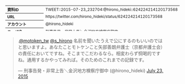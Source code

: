 <table style="font-size: 9pt; width: 610px; margin-bottom: 20px; height: 80px;">
<tbody>
    <tr>
        <th align=left>資料ID</th>
        <td align=left>TWEET::2015-07-23_232704:@hirono_hideki::624224214120173568</td>
    </tr>
    <tr>
        <th align=left>URL</th>
        <td align=left>https://twitter.com/hirono_hideki/status/624224214120173568</td>
    </tr>
    <tr>
        <th align=left>アカウント</th>
        <td align=left>@hirono_hideki</td>
    </tr>
    <tr>
        <th align=left>ユーザ名</th>
        <td align=left>刑事告発・非常上告＼金沢地方検察庁御中</td>
    </tr>
    <tr>
        <th align=left>ツイートの記録日時</th>
        <td align=left>created_at 2022-08-24_1425</td>
    </tr>
</tbody>
</table>
<blockquote class="twitter-tweet" data-width="450"  data-lang="ja"><p lang="ja" dir="ltr">.<a href="https://twitter.com/motoken_tw?ref_src=twsrc%5Etfw">@motoken_tw</a> <a href="https://twitter.com/s_hirono?ref_src=twsrc%5Etfw">@s_hirono</a> 名前を聞いたうえで公にするのもいいのではと思いますよ。あなたことモトケンこと矢部善朗弁護士（京都弁護士会）の責任においてですね。そこまでこだわるなら。相変わらず恫喝的ですね。通用するかやってみれば。そのためのこれまでの記録です。</p>&mdash; 刑事告発・非常上告＼金沢地方検察庁御中 (@hirono_hideki) <a href="https://twitter.com/hirono_hideki/status/624224214120173568?ref_src=twsrc%5Etfw">July 23, 2015</a></blockquote>
<script async src="https://platform.twitter.com/widgets.js" charset="utf-8"></script>


